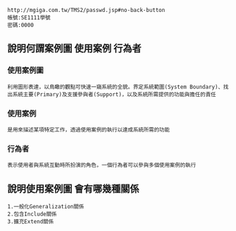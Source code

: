 
```
http://mgiga.com.tw/TMS2/passwd.jsp#no-back-button
帳號:SE1111學號
密碼:0000
```
## 說明何謂案例圖 使用案例 行為者
### 使用案例圖
```
利用圖形表達，以鳥瞰的觀點可快速一窺系統的全貌。界定系統範圍(System Boundary)、找出系統主要(Primary)及支援參與者(Support)，以及系統所需提供的功能與擔任的責任
```
### 使用案例
```
是用來描述某項特定工作，透過使用案例的執行以達成系統所需的功能
```
### 行為者
```
表示使用者與系統互動時所扮演的角色，一個行為者可以參與多個使用案例的執行
```
## 說明使用案例圖 會有哪幾種關係
```
1.一般化Generalization關係
2.包含Include關係
3.擴充Extend關係
```
